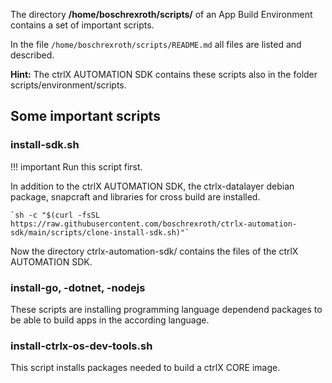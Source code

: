The directory __/home/boschrexroth/scripts/__ of an App Build Environment contains a set of important scripts.

In the file `/home/boschrexroth/scripts/README.md` all files are listed and described. 

__Hint:__ The ctrlX AUTOMATION SDK contains these scripts also in the folder scripts/environment/scripts.

## Some important scripts

### install-sdk.sh

!!! important
    Run this script first. 
    
In addition to the ctrlX AUTOMATION SDK, the ctrlx-datalayer debian package, snapcraft and libraries for cross build are installed.

    `sh -c "$(curl -fsSL https://raw.githubusercontent.com/boschrexroth/ctrlx-automation-sdk/main/scripts/clone-install-sdk.sh)"`

Now the directory ctrlx-automation-sdk/ contains the files of the ctrlX AUTOMATION SDK.

### install-go, -dotnet, -nodejs

These scripts are installing programming language dependend packages to be able to build apps in the according language.

### install-ctrlx-os-dev-tools.sh

This script installs packages needed to build a ctrlX CORE image.
